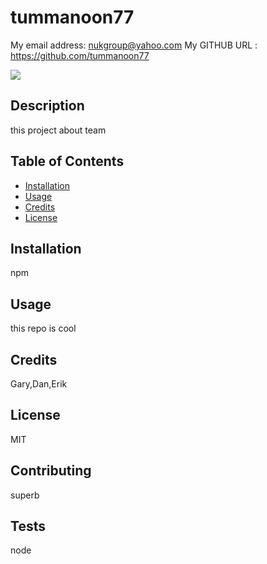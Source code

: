 

# tummanoon77
My email address:  nukgroup@yahoo.com
My GITHUB URL : https://github.com/tummanoon77

![](https://img.shields.io/github/followers/tummanoon77?style=social)

## Description
this project about team

## Table of Contents
* [Installation](#installation)
* [Usage](#usage)
* [Credits](#credits)
* [License](#license)

## Installation
npm

## Usage 
this repo is cool
## Credits
Gary,Dan,Erik
## License
MIT
## Contributing
superb
## Tests
node


